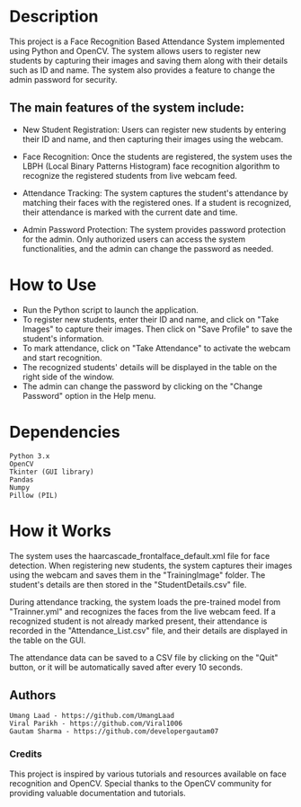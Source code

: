 # Description

This project is a Face Recognition Based Attendance System implemented using Python and OpenCV. The system allows users to register new students by capturing their images and saving them along with their details such as ID and name. The system also provides a feature to change the admin password for security.

## The main features of the system include:

- New Student Registration: Users can register new students by entering their ID and name, and then capturing their images using the webcam.

- Face Recognition: Once the students are registered, the system uses the LBPH (Local Binary Patterns Histogram) face recognition algorithm to recognize the registered students from live webcam feed.

- Attendance Tracking: The system captures the student's attendance by matching their faces with the registered ones. If a student is recognized, their attendance is marked with the current date and time.

- Admin Password Protection: The system provides password protection for the admin. Only authorized users can access the system functionalities, and the admin can change the password as needed.

# How to Use

- Run the Python script to launch the application.
- To register new students, enter their ID and name, and click on "Take Images" to capture their images. Then click on "Save Profile" to save the student's information.
- To mark attendance, click on "Take Attendance" to activate the webcam and start recognition.
- The recognized students' details will be displayed in the table on the right side of the window.
- The admin can change the password by clicking on the "Change Password" option in the Help menu.

# Dependencies

    Python 3.x
    OpenCV
    Tkinter (GUI library)
    Pandas
    Numpy
    Pillow (PIL)

# How it Works

The system uses the haarcascade_frontalface_default.xml file for face detection. When registering new students, the system captures their images using the webcam and saves them in the "TrainingImage" folder. The student's details are then stored in the "StudentDetails.csv" file.

During attendance tracking, the system loads the pre-trained model from "Trainner.yml" and recognizes the faces from the live webcam feed. If a recognized student is not already marked present, their attendance is recorded in the "Attendance_List.csv" file, and their details are displayed in the table on the GUI.

The attendance data can be saved to a CSV file by clicking on the "Quit" button, or it will be automatically saved after every 10 seconds.

## Authors

    Umang Laad - https://github.com/UmangLaad
    Viral Parikh - https://github.com/Viral1006
    Gautam Sharma - https://github.com/developergautam07

### Credits

This project is inspired by various tutorials and resources available on face recognition and OpenCV. Special thanks to the OpenCV community for providing valuable documentation and tutorials.
